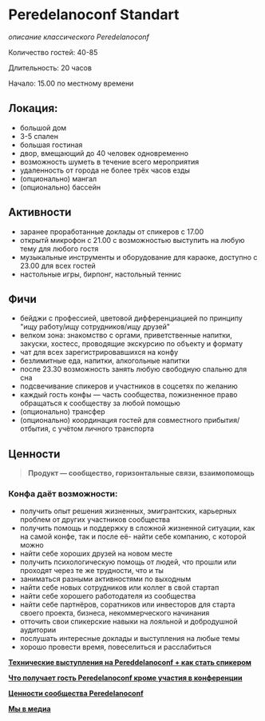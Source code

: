 # Peredelanoconf Standart

_описание классического Peredelanoconf_

Количество гостей: 40-85

Длительность: 20 часов

Начало: 15.00 по местному времени

## Локация: 
- большой дом
- 3-5 спален
- большая гостиная
- двор, вмещающий до 40 человек одновременно
- возможность шуметь в течение всего мероприятия
- удаленность от города не более трёх часов езды
- (опционально) мангал
- (опционально) бассейн

## Активности
- заранее проработанные доклады от спикеров с 17.00
- открытй микрофон с 21.00 с возможностью выступить на любую тему для любого гостя
- музыкальные инструменты и оборудование для караоке, доступно с 23.00 для всех гостей
- настольные игры, бирпонг, настольный теннис

## Фичи
- бейджи с профессией, цветовой дифференциацией по принципу "ищу работу/ищу сотрудников/ищу друзей"
- велком зона: знакомство с оргами, приветственные напитки, закуски, хостесс, проводящие экскурсию по объекту и формату
- чат для всех зарегистрировавшихся на конфу
- безлимитные еда, напитки, алкогольные напитки
- после 23.30 возможность занять любую свободную спальню для сна
- подсвечивание спикеров и участников в соцсетях по желанию
- каждый гость конфы — часть сообщества, пожизненное право обращаться к сообществу за любой помощью
- (опционально) трансфер
- (опционально) координация гостей для совместного прибытия/отбытия, с учётом личного транспорта

## Ценности

> **Продукт — сообщество, горизонтальные связи, взаимопомощь**

### Конфа даёт возможности:
- получить опыт решения жизненных, эмигрантских, карьерных проблем от других участников сообщества
- получить помощь и поддержку в сложной жизненной ситуации, как на самой конфе, так и после её- найти себе компанию, с которой можно
- найти себе хороших друзей на новом месте
- получить психологическую помощь от людей, что прошли или проходят через те же трудности, что и ты
- заниматься разными активностями по выходным
- найти себе новых сотрудников или коллег в свой стартап
- найти себе хорошего работодателя из сообщества
- найти себе партнёров, соратников или инвесторов для старта своего проекта, бизнеса, некоммерческого начинания
- отточить свои спикерские навыки на лояльной и добродушной аудитории
- послушать интересные доклады и выступления на любые темы
- хорошо провести время, повеселиться и расслабиться

**[Технические выступления на Pereddelanoconf + как стать спикером](/./guides/tech-speech.md)**

**[Что получает гость Peredelanoconf кроме участия в конференции](/./guides/product.md)**

**[Ценности сообщества Peredelanoconf](/./guides/values.md)**

**[Мы в медиа](/./media/networks.md)**
